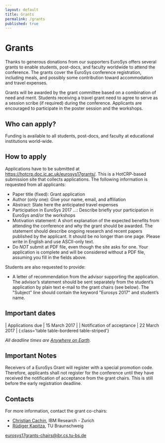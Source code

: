 ```yaml
---
layout: default
title: Grants
permalink: /grants
published: true
---
```

# Grants

Thanks to generous donations from our supporters EuroSys offers several grants to enable students, post-docs, and faculty worldwide to attend the conference. The grants cover the EuroSys conference registration, including meals, and possibly some contribution toward accommodation and travel expenses.

Grants will be awarded by the grant committee based on a combination of need and merit. Students receiving a travel grant need to agree to serve as a session scribe (if required) during the conference. Applicants are encouraged to participate in the poster session and the workshops.

## Who can apply?

Funding is available to all students, post-docs, and faculty at educational institutions world-wide.

## How to apply

Applications have to be submitted at <https://hotcrp.doc.ic.ac.uk/eurosys17grants/>. This is a HotCRP-based submission site that collects applications. The following information is requested from all applicants:

* Paper title (fixed): Grant application
* Author (only one): Give your name, email, and affiliation
* Abstract: State here the anticipated travel expenses
* Participation in EuroSys 2017 ...: Describe briefly your participation in EuroSys and/or the workshops
* Motivation statement: A short explanation of the expected benefits from attending the conference and why the grant should be awarded. The statement should describe ongoing research and recent papers published by the applicant. It should be no longer than one page. Please write in English and use ASCII-only text.
* Do _NOT_ submit at PDF file, even though the site asks for one. Your application is complete and will be considered without a PDF file, assuming you fill in the fields above.

Students are also requested to provide:

* A letter of recommendation from the advisor supporting the application. The advisor’s statement should be sent separately from the student’s application by plain text e-mail to the grant chairs (see below).  The "Subject" line should contain the keyword "Eurosys 2017" and student’s name.

## Important dates

| Applications due							| 15 March 2017	|
| Notification of acceptance		| 22 March 2017	|
{:class='table table-bordered table-striped'}

*All deadline times are [Anywhere on Earth](http://www.worldtimezone.com/time/wtzresult.php?CiID=42242)*.

## Important Notes

Receivers of a EuroSys Grant will register with a special promotion code. Therefore, applicants shall not register for the conference until they have received the notification of acceptance from the grant chairs. This is still before the early registration deadline.

## Contacts

For more information, contact the grant co-chairs:

* [Christian Cachin](https://www.zurich.ibm.com/~cca/), IBM Research - Zurich
* [Rüdiger Kapitza](https://www.ibr.cs.tu-bs.de/users/kapitza/), TU Braunschweig

<eurosys17grants-chairs@ibr.cs.tu-bs.de>
